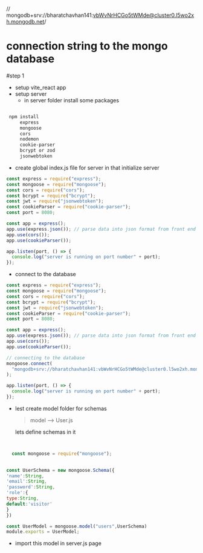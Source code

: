 // mongodb+srv://bharatchavhan141:vbWvNrHCGo5tWMde@cluster0.l5wo2xh.mongodb.net/

# connection string to the mongo database

#step 1

- setup vite_react app
- setup server
  - in server folder install some packages

```bash

 npm install
     express
     mongoose
     cors
     nodemon
     cookie-parser
     bcrypt or zod
     jsonwebtoken
```

- create global index.js file for server in that initialize server

```javascript
const express = require("express");
const mongoose = require("mongoose");
const cors = require("cors");
const bcrypt = require("bcrypt");
const jwt = require("jsonwebtoken");
const cookieParser = require("cookie-parser");
const port = 8080;

const app = express();
app.use(express.json()); // parse data into json format from front end
app.use(cors());
app.use(cookieParser());

app.listen(port, () => {
  console.log("server is running on port number" + port);
});
```

- connect to the database

```javascript
const express = require("express");
const mongoose = require("mongoose");
const cors = require("cors");
const bcrypt = require("bcrypt");
const jwt = require("jsonwebtoken");
const cookieParser = require("cookie-parser");
const port = 8080;

const app = express();
app.use(express.json()); // parse data into json format from front end
app.use(cors());
app.use(cookieParser());

// connecting to the database
mongoose.connect(
  "mongodb+srv://bharatchavhan141:vbWvNrHCGo5tWMde@cluster0.l5wo2xh.mongodb.net/Learn-app-data"
);

app.listen(port, () => {
  console.log("server is running on port number" + port);
});
```

- lest create model folder for schemas

  > model --> User.js

  lets define schemas in it

```javascript


  const mongoose = require("mongoose");
  

const UserSchema = new mongoose.Schema({
'name':String,
'email':String,
'password':String,
'role':{
type:String,
default:'visitor'
}
})

const UserModel = mongoose.model("users",UserSchema)
module.exports = UserModel;


```
- import this model in server.js page 
```javascript


```
